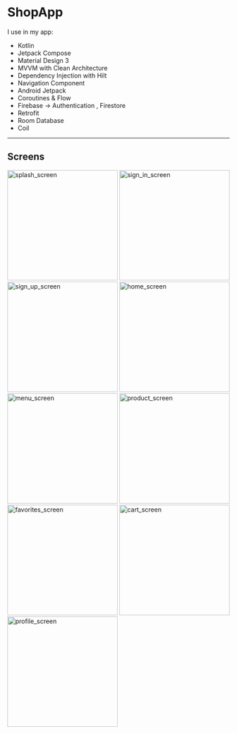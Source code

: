 # ShopApp


I use in my app:
- Kotlin
- Jetpack Compose
- Material Design 3
- MVVM with Clean Architecture
- Dependency Injection with Hilt
- Navigation Component
- Android Jetpack
- Coroutines & Flow
- Firebase -> Authentication , Firestore
- Retrofit
- Room Database
- Coil

-------------------------------------------------------------------------------------------------------------
Screens
-------------------------------------------------------------------------------------------------------------
<img width="250" alt="splash_screen" src="https://github.com/MammadBadalov16/ShopApp/assets/61016391/d16ac60d-0386-48d2-afa6-d316034ae966">
<img width="250" alt="sign_in_screen" src="https://github.com/MammadBadalov16/ShopApp/assets/61016391/c153cab5-a514-4d1b-b6b6-923129f103cc">
<img width="250" alt="sign_up_screen" src="https://github.com/MammadBadalov16/ShopApp/assets/61016391/3505bdeb-350e-4288-b2ee-8cd2ca3fa40e">
<img width="250" alt="home_screen" src="https://github.com/MammadBadalov16/ShopApp/assets/61016391/4a42d20a-0f38-4fd8-bf6f-c7b14b6aee1c">
<img width="250" alt="menu_screen" src="https://github.com/MammadBadalov16/ShopApp/assets/61016391/3cecdf62-8911-4070-a4ee-e95ecb06e452">
<img width="250" alt="product_screen" src="https://github.com/MammadBadalov16/ShopApp/assets/61016391/42ff6c0e-7d51-466f-8a65-55d67472b40f">
<img width="250" alt="favorites_screen" src="https://github.com/MammadBadalov16/ShopApp/assets/61016391/2aeb229a-1c5e-465d-b37e-06e82a02b3fa">
<img width="250" alt="cart_screen" src="https://github.com/MammadBadalov16/ShopApp/assets/61016391/64fa8a7e-289f-4178-a6af-e09588c5edd7">
<img width="250" alt="profile_screen" src="https://github.com/MammadBadalov16/ShopApp/assets/61016391/baf19ada-0ce7-493f-bac6-6467ae1f5976">
